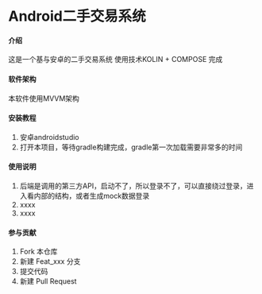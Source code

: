 # Android二手交易系统

#### 介绍
这是一个基与安卓的二手交易系统 使用技术KOLIN + COMPOSE 完成

#### 软件架构
本软件使用MVVM架构
#### 安装教程

1. 安卓androidstudio
2.  打开本项目，等待gradle构建完成，gradle第一次加载需要非常多的时间

#### 使用说明

1.  后端是调用的第三方API，启动不了，所以登录不了，可以直接绕过登录，进入看内部的结构，或者生成mock数据登录
2.  xxxx
3.  xxxx

#### 参与贡献

1.  Fork 本仓库
2.  新建 Feat_xxx 分支
3.  提交代码
4.  新建 Pull Request
